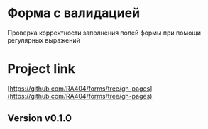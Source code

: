 # Форма с валидацией
Проверка корректности заполнения полей формы при помощи регулярных выражений
# Project link 
[https://github.com/RA404/forms/tree/gh-pages](https://github.com/RA404/forms/tree/gh-pages)
## Version v0.1.0